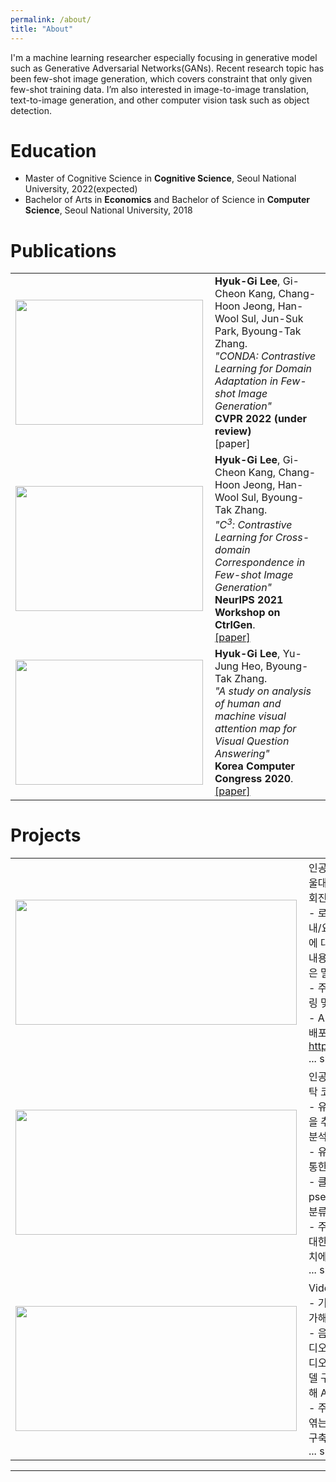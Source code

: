 ```yaml
---
permalink: /about/
title: "About"
---
```


I'm a machine learning researcher especially focusing in generative model such as Generative Adversarial Networks(GANs). Recent research topic has been few-shot image generation, which covers constraint that only given few-shot training data. I’m also interested in image-to-image translation, text-to-image generation, and other computer vision task such as object detection.

# Education
* Master of Cognitive Science in <b>Cognitive Science</b>, Seoul National University, 2022(expected)
* Bachelor of Arts in <b>Economics</b> and Bachelor of Science in <b>Computer Science</b>, Seoul National University, 2018

# Publications

|   |   |
|:-------------:|:-------------|
| <img align="left" src="https://user-images.githubusercontent.com/46648096/147867917-541ee899-4386-4cbe-afbf-14cd35de69e0.png" height="200" width="300"/> | __Hyuk-Gi Lee__, Gi-Cheon Kang, Chang-Hoon Jeong, Han-Wool Sul, Jun-Suk Park, Byoung-Tak Zhang. <br />*"CONDA: Contrastive Learning for Domain Adaptation in Few-shot Image Generation"*<br /> <b>CVPR 2022 (under review)</b> <br />[paper]|
| <img align="left" src="https://user-images.githubusercontent.com/46648096/147867917-541ee899-4386-4cbe-afbf-14cd35de69e0.png" height="200" width="300"/> | __Hyuk-Gi Lee__, Gi-Cheon Kang, Chang-Hoon Jeong, Han-Wool Sul, Byoung-Tak Zhang. <br />*"C<sup>3</sup>:  Contrastive Learning for Cross-domain Correspondence in Few-shot Image Generation"* <br /> <b>NeurIPS 2021 Workshop on CtrlGen</b>. <br />[[paper]](https://ctrlgenworkshop.github.io/camready/40/CameraReady/NIPS_Workshop_camera_ready.pdf)|
| <img align="left" src="https://user-images.githubusercontent.com/46648096/147867903-eefe63c4-add5-4ba0-8081-3f2c862ec1d5.png" height="200" width="300"/> | __Hyuk-Gi Lee__, Yu-Jung Heo, Byoung-Tak Zhang. <br />*"A study on analysis of human and machine visual attention map for Visual Question Answering"* <br /> <b> Korea Computer Congress 2020</b>. <br />[[paper]](https://github.com/komkmm/komkmm.github.io/blob/master/assets/paper/KCC2020_HGLeeHZ.pdf)|
      
# Projects

|   |   |
|:-------------:|:-------------|
|<img align="left" src="https://user-images.githubusercontent.com/46648096/147901750-bbde7721-4306-432f-8659-24efc7c29126.pn" height="200" width="450"/> | 인공지능 학습용 데이터 구축사업(서울대학교 AI연구원, 한국지능정보사회진흥원) <br /> - 로봇과 사람의 인터랙션을 위한 안내/요청 등의 상황에 따른 사람 얼굴에 대한 bounding box, 감정, 발화 내용 및 어조 등의 라벨링 정보를 담은 멀티모달 학습 데이터 구축 <br /> - 주요 역할: 데이터 수집, 정제, 라벨링 및 검수를 위한 파이프라인 구축 <br /> - AI Hub platform을 통한 데이터 배포: https://aihub.or.kr/aidata/34160 <br /> ... show more |
|<img align="left" src="https://user-images.githubusercontent.com/46648096/147901905-7772d1f7-eb11-4d92-be74-c4093d56e294.pn" height="200" width="450"/> | 인공지능을 이용한 사용자 맞춤형 세탁 코스 추천 시스템 연구(LG 전자)<br /> - 유저 클러스터링을 위한 중요 특성을 추출하기 위한 유저 로그 데이터 분석 <br /> - 유저 세탁 행동 로그 데이터 분석을 통한 유저 클러스터링 <br /> - 클러스터링을 통해 생성한 pseudolabel을 바탕으로 유저 그룹 분류 <br /> - 주요 역할: 전처리된 유저 데이터에 대한 클러스터링 및 분류 & 주요 통계치에 대한 시각화 <br /> ... show more |
| <img align="left" src="https://user-images.githubusercontent.com/46648096/147902019-3ac5251e-5144-489d-b88e-328309755d0b.pn" height="200" width="450"/> | Video Turing Test(서울대학교) <br /> - 기계가 비디오를 이해하는지를 평가해 그 지능을 측정하는 연구 <br /> - 음성 인식 모듈, 발화 이해 모듈, 비디오 인식 모듈, 질의 응답 모듈 등 비디오를 이해하기 위한 일련의 학습 모델 구축을 통한 인간 수준 비디오 이해 AI 모델 구축 목표 <br /> - 주요 역할 : 각 모듈을 통합적으로 엮는 Video Intelligence Platform 구축 <br /> ... show more |

---
